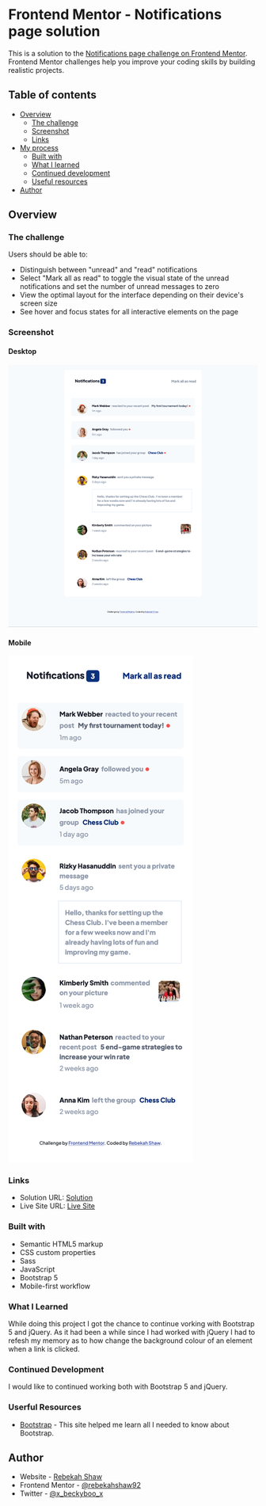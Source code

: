 # Frontend Mentor - Notifications page solution

This is a solution to the [Notifications page challenge on Frontend Mentor](https://www.frontendmentor.io/challenges/notifications-page-DqK5QAmKbC). Frontend Mentor challenges help you improve your coding skills by building realistic projects. 

## Table of contents

- [Overview](#overview)
  - [The challenge](#the-challenge)
  - [Screenshot](#screenshot)
  - [Links](#links)
- [My process](#my-process)
  - [Built with](#built-with)
  - [What I learned](#what-i-learned)
  - [Continued development](#continued-development)
  - [Useful resources](#useful-resources)
- [Author](#author)

## Overview

### The challenge

Users should be able to:

- Distinguish between "unread" and "read" notifications
- Select "Mark all as read" to toggle the visual state of the unread notifications and set the number of unread messages to zero
- View the optimal layout for the interface depending on their device's screen size
- See hover and focus states for all interactive elements on the page

### Screenshot

#### Desktop

![desktop](assets/images/desktop.png)

#### Mobile

![mobile](assets/images/mobile.png)

### Links

- Solution URL: [Solution](https://github.com/rebekahshaw92//notifications-page)
- Live Site URL: [Live Site](https://rebekahshaw92.github.io//notifications-page/)

### Built with

- Semantic HTML5 markup
- CSS custom properties
- Sass
- JavaScript
- Bootstrap 5
- Mobile-first workflow

### What I Learned 

While doing this project I got the chance to continue vorking with Bootstrap 5 and jQuery. As it had been a while since I had worked with jQuery I had to refesh my memory as to how change the background colour of an element when a link is clicked.

### Continued Development

I would like to continued working both with Bootstrap 5 and jQuery.

### Userful Resources 

- [Bootstrap](https://getbootstrap.com) - This site helped me learn all I needed to know about Bootstrap.


## Author

- Website - [Rebekah Shaw](https://www.rebekahshaw.com)
- Frontend Mentor - [@rebekahshaw92](https://www.frontendmentor.io/profile/rebekahshaw92)
- Twitter - [@x_beckyboo_x](https://www.twitter.com/x_beckyboo_x)
